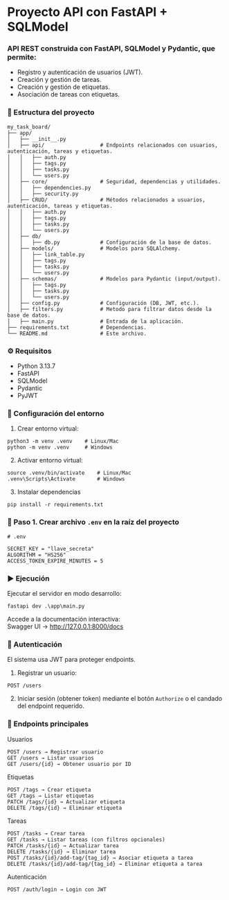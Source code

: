 # Proyecto API con FastAPI + SQLModel

### API REST construida con FastAPI, SQLModel y Pydantic, que permite:

* Registro y autenticación de usuarios (JWT).
* Creación y gestión de tareas.
* Creación y gestión de etiquetas.
* Asociación de tareas con etiquetas.

### 📂 Estructura del proyecto
```
my_task_board/
├── app/
│   ├── __init__.py
│   ├── api/                  # Endpoints relacionados con usuarios, autenticación, tareas y etiquetas.
│   │   ├── auth.py         
│   │   ├── tags.py         
│   │   ├── tasks.py         
│   │   └── users.py          
│   ├── core/                 # Seguridad, dependencias y utilidades.
│   │   ├── dependencies.py    
│   │   ├── security.py   
│   ├── CRUD/                 # Métodos relacionados a usuarios, autenticación, tareas y etiquetas.
│   │   ├── auth.py         
│   │   ├── tags.py         
│   │   ├── tasks.py         
│   │   └── users.py   
│   ├── db/                   
│   │   ├── db.py             # Configuración de la base de datos.
│   ├── models/               # Modelos para SQLAlchemy.
│   │   ├── link_table.py         
│   │   ├── tags.py         
│   │   ├── tasks.py         
│   │   └── users.py
│   ├── schemas/              # Modelos para Pydantic (input/output).       
│   │   ├── tags.py         
│   │   ├── tasks.py         
│   │   └── users.py
│   ├── config.py             # Configuración (DB, JWT, etc.).
│   ├── filters.py            # Metodo para filtrar datos desde la base de datos.    
│   ├── main.py               # Entrada de la aplicación.
├── requirements.txt          # Dependencias.
└── README.md                 # Este archivo.
```
### ⚙️ Requisitos

* Python 3.13.7
* FastAPI
* SQLModel
* Pydantic
* PyJWT

### 🔧 Configuración del entorno
1. Crear entorno virtual:
```
python3 -m venv .venv    # Linux/Mac
python -m venv .venv     # Windows
```
2. Activar entorno virtual:
```
source .venv/bin/activate    # Linux/Mac
.venv\Scripts\Activate       # Windows
```
3. Instalar dependencias
```
pip install -r requirements.txt
```

### 🔹 Paso 1. Crear archivo ```.env``` en la raíz del proyecto
```
# .env

SECRET_KEY = "llave_secreta"
ALGORITHM = "HS256"
ACCESS_TOKEN_EXPIRE_MINUTES = 5
```

### ▶️ Ejecución

Ejecutar el servidor en modo desarrollo:
```
fastapi dev .\app\main.py
```
Accede a la documentación interactiva:<br>
Swagger UI → http://127.0.0.1:8000/docs

### 🔑 Autenticación

El sistema usa JWT para proteger endpoints.
1. Registrar un usuario:
```
POST /users
```
2. Iniciar sesión (obtener token) mediante el botón ```Authorize``` o el candado del endpoint requerido.

### 📌 Endpoints principales

Usuarios

```POST /users → Registrar usuario```<br>
```GET /users → Listar usuarios```<br>
```GET /users/{id} → Obtener usuario por ID```

Etiquetas

```POST /tags → Crear etiqueta```<br>
```GET /tags → Listar etiquetas```<br>
```PATCH /tags/{id} → Actualizar etiqueta```<br>
```DELETE /tags/{id} → Eliminar etiqueta```

Tareas

```POST /tasks → Crear tarea```<br>
```GET /tasks → Listar tareas (con filtros opcionales)```<br>
```PATCH /tasks/{id} → Actualizar tarea```<br>
```DELETE /tasks/{id} → Eliminar tarea```<br>
```POST /tasks/{id}/add-tag/{tag_id} → Asociar etiqueta a tarea``` <br>
```DELETE /tasks/{id}/add-tag/{tag_id} → Eliminar etiqueta a tarea```

Autenticación

```POST /auth/login → Login con JWT```